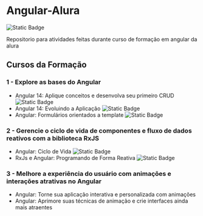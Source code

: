 # Angular-Alura
<img alt="Static Badge" src="https://img.shields.io/badge/Angular-Curso Em Andamento-darkred">


Repositorio para atividades feitas durante curso de formação em angular da alura
## Cursos da Formação
### 1 - Explore as bases do Angular
- Angular 14: Aplique conceitos e desenvolva seu primeiro CRUD <img alt="Static Badge" src="https://img.shields.io/badge/Concluído-green">
- Angular 14: Evoluindo a Aplicação <img alt="Static Badge" src="https://img.shields.io/badge/Concluído-green">
- Angular: Formulários orientados a template <img alt="Static Badge" src="https://img.shields.io/badge/Concluído-green">
### 2 - Gerencie o ciclo de vida de componentes e fluxo de dados reativos com a biblioteca RxJS
- Angular: Ciclo de Vida <img alt="Static Badge" src="https://img.shields.io/badge/Concluído-green">
- RxJs e Angular: Programando de Forma Reativa <img alt="Static Badge" src="https://img.shields.io/badge/Em Andamento-darkred">
### 3 - Melhore a experiência do usuário com animações e interações atrativas no Angular
- Angular: Torne sua aplicação interativa e personalizada com animações
- Angular: Aprimore suas técnicas de animação e crie interfaces ainda mais atraentes
